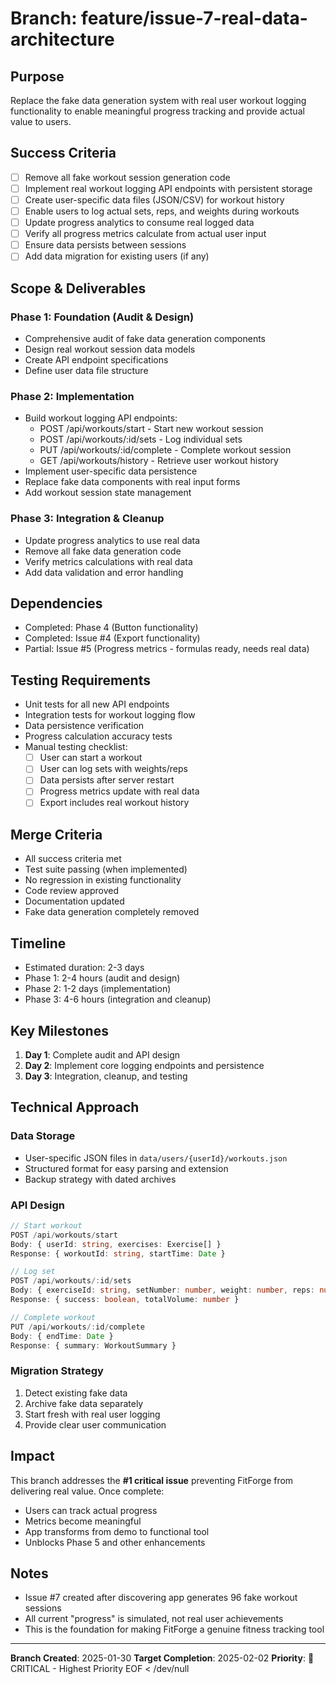 # Branch: feature/issue-7-real-data-architecture

## Purpose
Replace the fake data generation system with real user workout logging functionality to enable meaningful progress tracking and provide actual value to users.

## Success Criteria
- [ ] Remove all fake workout session generation code
- [ ] Implement real workout logging API endpoints with persistent storage
- [ ] Create user-specific data files (JSON/CSV) for workout history
- [ ] Enable users to log actual sets, reps, and weights during workouts
- [ ] Update progress analytics to consume real logged data
- [ ] Verify all progress metrics calculate from actual user input
- [ ] Ensure data persists between sessions
- [ ] Add data migration for existing users (if any)

## Scope & Deliverables

### Phase 1: Foundation (Audit & Design)
- Comprehensive audit of fake data generation components
- Design real workout session data models
- Create API endpoint specifications
- Define user data file structure

### Phase 2: Implementation
- Build workout logging API endpoints:
  - POST /api/workouts/start - Start new workout session
  - POST /api/workouts/:id/sets - Log individual sets
  - PUT /api/workouts/:id/complete - Complete workout session
  - GET /api/workouts/history - Retrieve user workout history
- Implement user-specific data persistence
- Replace fake data components with real input forms
- Add workout session state management

### Phase 3: Integration & Cleanup
- Update progress analytics to use real data
- Remove all fake data generation code
- Verify metrics calculations with real data
- Add data validation and error handling

## Dependencies
- Completed: Phase 4 (Button functionality)
- Completed: Issue #4 (Export functionality)
- Partial: Issue #5 (Progress metrics - formulas ready, needs real data)

## Testing Requirements
- Unit tests for all new API endpoints
- Integration tests for workout logging flow
- Data persistence verification
- Progress calculation accuracy tests
- Manual testing checklist:
  - [ ] User can start a workout
  - [ ] User can log sets with weights/reps
  - [ ] Data persists after server restart
  - [ ] Progress metrics update with real data
  - [ ] Export includes real workout history

## Merge Criteria
- All success criteria met
- Test suite passing (when implemented)
- No regression in existing functionality
- Code review approved
- Documentation updated
- Fake data generation completely removed

## Timeline
- Estimated duration: 2-3 days
- Phase 1: 2-4 hours (audit and design)
- Phase 2: 1-2 days (implementation)
- Phase 3: 4-6 hours (integration and cleanup)

## Key Milestones
1. **Day 1**: Complete audit and API design
2. **Day 2**: Implement core logging endpoints and persistence
3. **Day 3**: Integration, cleanup, and testing

## Technical Approach

### Data Storage
- User-specific JSON files in `data/users/{userId}/workouts.json`
- Structured format for easy parsing and extension
- Backup strategy with dated archives

### API Design
```typescript
// Start workout
POST /api/workouts/start
Body: { userId: string, exercises: Exercise[] }
Response: { workoutId: string, startTime: Date }

// Log set
POST /api/workouts/:id/sets
Body: { exerciseId: string, setNumber: number, weight: number, reps: number }
Response: { success: boolean, totalVolume: number }

// Complete workout
PUT /api/workouts/:id/complete
Body: { endTime: Date }
Response: { summary: WorkoutSummary }
```

### Migration Strategy
1. Detect existing fake data
2. Archive fake data separately
3. Start fresh with real user logging
4. Provide clear user communication

## Impact
This branch addresses the **#1 critical issue** preventing FitForge from delivering real value. Once complete:
- Users can track actual progress
- Metrics become meaningful
- App transforms from demo to functional tool
- Unblocks Phase 5 and other enhancements

## Notes
- Issue #7 created after discovering app generates 96 fake workout sessions
- All current "progress" is simulated, not real user achievements
- This is the foundation for making FitForge a genuine fitness tracking tool

---

**Branch Created**: 2025-01-30
**Target Completion**: 2025-02-02
**Priority**: 🚨 CRITICAL - Highest Priority
EOF < /dev/null
